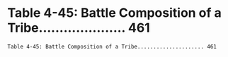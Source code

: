 # Table 4-45: Battle Composition of a Tribe..................... 461

```
Table 4-45: Battle Composition of a Tribe..................... 461
```
